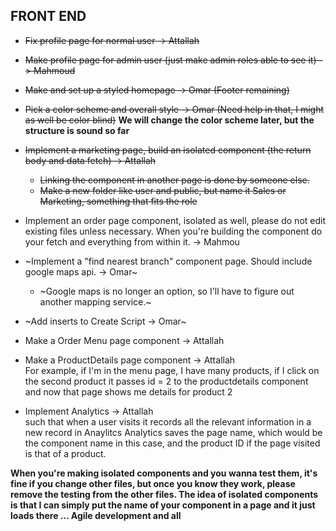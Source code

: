 ## FRONT END
* ~~Fix profile page for normal user -> Attallah~~
* ~~Make profile page for admin user (just make admin roles able to see it) -> Mahmoud~~
* ~~Make and set up a styled homepage -> Omar (Footer remaining)~~
* ~~Pick a color scheme and overall style -> Omar (Need help in that, I might as well be color blind)~~
**We will change the color scheme later, but the structure is sound so far**

* ~~Implement a marketing page, build an isolated component (the return body and data fetch) -> Attallah~~
  * ~~Linking the component in another page is done by someone else.~~
  * ~~Make a new folder like user and public, but name it Sales or Marketing, something that fits the role~~
* Implement an order page component, isolated as well, please do not edit existing files unless necessary. When you're building the component do your fetch and everything from within it. -> Mahmou
* ~Implement a "find nearest branch" component page. Should include google maps api. -> Omar~
  * ~Google maps is no longer an option, so I'll have to figure out another mapping service.~
* ~Add inserts to Create Script -> Omar~
* Make a Order Menu page component -> Attallah
* Make a ProductDetails page component -> Attallah<br />
For example, if I'm in the menu page, I have many products, if I click on the second product it passes id = 2 to the productdetails component and now that page shows me details for product 2
* Implement Analytics -> Attallah<br /> such that when a user visits it records all the relevant information in a new record in Anaylitcs
Analytics saves the page name, which would be the component name in this case, and the product ID if the page visited is that of a product.

**When you're making isolated components and you wanna test them, it's fine if you change other files, but once you know they work, please remove the testing from the other files. The idea of isolated components is that I can simply put the name of your component in a page and it just loads there ... Agile development and all**


